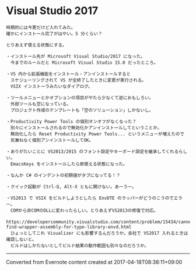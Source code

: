 # Visual Studio 2017
```
時期的には今更だけど入れてみた。
確かにインストール完了がはやい。5 分くらい？

とりあえず使える状態にする。

・インストール先が Microsoft Visual Studio/2017 になった。
　今までのルールだと Microsoft Visual Studio 15.0 だったところ。

・VS 内から拡張機能をインストール・アンインストールすると
　スケジューリングされて VS が全終了したときに変更が実行される。
　VSIX インストーラみたいなダイアログ。

・ツールメニューとかオプションの項目がやたら少なくて逆におもしろい。
　外部ツールも空になっている。
　プロジェクト作成のテンプレートも「空のソリューション」しかないし。

・Productivity Power Tools の個別オンオフがなくなった？
　別々にインストールされるので無効化かアンインストールしてということか。
　無効化したら Reset Productivity Power Tools... というメニューが増えたので
　気兼ねなく個別アンインストールしてOK。

・ありがたいことに VS2013/2015 のフォント設定やキーボード設定を継承してくれるらしい。
　EmacsKeys をインストールしたら即使える状態になった。

・なんか C# のインデントの初期値がタブになってる！？

・クイック起動が Ctrl-Q, Alt-X ともに開けない。あーうー。

・VS2013 で VSIX をビルドしようとしたら EnvDTE のラッパーがどうのこうのでエラー。
　COMから非COMのDLLに変わったらしい。とりあえずVS2013の修復で対応。
　https://developercommunity.visualstudio.com/content/problem/15434/cannot-find-wrapper-assembly-for-type-library-envd.html
　ひょっとしてこれ Visualizer にも影響するんだろうか。会社で VS2017 入れるときは確認しないと。
　ビルドはしかたないとしてビルド結果の動作範囲も別々なのだろうか。
```

------------------------------------------------------------------------

Converted from Evernote content created at 2017-04-18T08:38:11+09:00